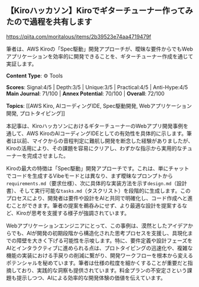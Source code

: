 ## 【Kiroハッカソン】Kiroでギターチューナー作ってみたので過程を共有します

https://qiita.com/moritalous/items/2b39523e74aa4719479f

筆者は、AWS Kiroの「Spec駆動」開発アプローチが、曖昧な要件からでもWebアプリケーションを効率的に開発できることを、ギターチューナー作成を通じて実証します。

**Content Type**: ⚙️ Tools

**Scores**: Signal:4/5 | Depth:3/5 | Unique:3/5 | Practical:4/5 | Anti-Hype:4/5
**Main Journal**: 71/100 | **Annex Potential**: 70/100 | **Overall**: 72/100

**Topics**: [[AWS Kiro, AIコーディングIDE, Spec駆動開発, Webアプリケーション開発, プロトタイピング]]

本記事は、KiroハッカソンにおけるギターチューナーのWebアプリ開発事例を通して、AWS KiroのAIコーディングIDEとしての有効性を具体的に示します。筆者は以前、マイクからの音程判定に難航し開発を断念した経験がありましたが、Kiroの活用により、その課題を容易にクリアし、わずかな指示から実用的なチューナーを完成させました。

Kiroの最大の特徴は「Spec駆動」開発アプローチです。これは、単にチャットでコードを生成するVibeモードとは異なり、まず曖昧なプロンプトから`requirements.md`（要求仕様）、次に具体的な実装方法を示す`design.md`（設計書）、そして実行可能な`tasks.md`（タスクリスト）を段階的に生成します。このプロセスにより、開発者は要件や設計をAIと共同で明確化し、コード作成へと進むことができます。筆者の提案を鵜呑みにせず、より最適な設計を提案するなど、Kiroが思考を支援する様子が強調されています。

Webアプリケーションエンジニアにとって、この事例は、漠然としたアイデアからでも、AIが開発の初期段階から構造化された思考プロセスを支援し、具現化までの障壁を大きく下げる可能性を示唆します。特に、要件定義や設計フェーズをAIとインタラクティブに進められる点は、プロトタイピングの迅速化や、複雑な機能の実装における手戻りの削減に繋がり、開発ワークフローを根本から変えるポテンシャルを秘めています。筆者は仕様の粒度を細かくすることが重要だと指摘しており、実践的な洞察も提供されています。料金プランの不安定さという課題も提示しつつ、AIによる効率的な開発体験の価値を伝えています。
